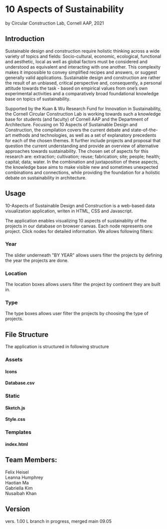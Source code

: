 # 10 Aspects of Sustainability
by Circular Construction Lab, Cornell AAP, 2021

## Introduction
Sustainable design and construction require holistic thinking across a wide variety of topics and fields: Socio-cultural, economic, ecological, functional and aesthetic, local as well as global factors must be considered and understood as equivalent and interacting with one another. This complexity makes it impossible to convey simplified recipes and answers, or suggest generally valid applications. Sustainable design and construction are rather the result of an unbiased, critical perspective and, consequently, a personal attitude towards the task - based on empirical values from one’s own experimental activities and a comparatively broad foundational knowledge base on topics of sustainability.

Supported by the Kuan & Wu Research Fund for Innovation in Sustainability, the Cornell Circular Construction Lab is working towards such a knowledge base for students (and faculty) of Cornell AAP and the Department of Architecture. Focusing on 10 Aspects of Sustainable Design and Construction, the compilation covers the current debate and state-of-the-art methods and technologies, as well as a set of explanatory precedents for each of the chosen themes. It further include projects and proposal that question the current understanding and provide an overview of alternative approaches towards sustainability. The chosen set of aspects for this research are: extraction; cultivation; reuse; fabrication; site; people; health; capital; data; water. In the combination and juxtaposition of these aspects, the knowledge base aims to make visible new and sometimes unexpected combinations and connections, while providing the foundation for a holistic debate on sustainability in architecture.

## Usage
10-Aspects of Sustainable Design and Construction is a web-based data visualization application, writen in HTML, CSS and Javascript. 

The application enables visualizing 10 aspects of sustainablity of the projects in our database on browser canvas. Each node represents one project. Click nodes for detailed information. We allows following filters:

### Year
The slider underneath "BY YEAR" allows users filter the projects by defining the year the projects are done.

### Location
The location boxes allows users filter the project by continent they are built in.

### Type
The type boxes allows user filter the projects by choosing the type of projects.

## File Structure
The application is structured in following structure

### Assets

#### Icons

#### Database.csv

### Static

#### Sketch.js

#### Style.css

### Templates

#### index.html

## Team Members:
Felix Heisel\
Leanna Humphrey\
Haotian Ma\
Gabriella Kim\
Nusaibah Khan

## Version
vers. 1.00
L branch in progress, merged main 09.05

